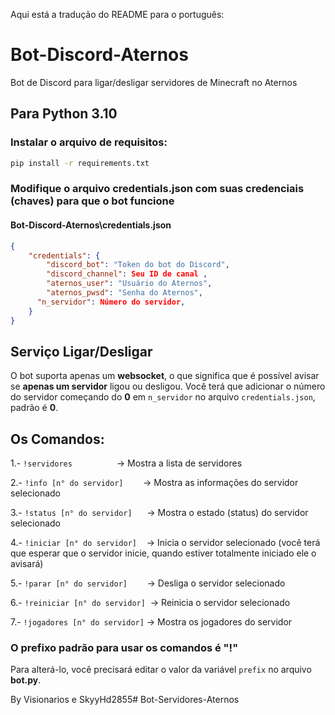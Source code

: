 Aqui está a tradução do README para o português:

# Bot-Discord-Aternos

Bot de Discord para ligar/desligar servidores de Minecraft no Aternos

## Para Python 3.10

### Instalar o arquivo de requisitos:

```bash
pip install -r requirements.txt
```

### Modifique o arquivo credentials.json com suas credenciais (chaves) para que o bot funcione

#### Bot-Discord-Aternos\\credentials.json

```json
{
    "credentials": {
        "discord_bot": "Token do bot do Discord",
        "discord_channel": Seu ID de canal ,
        "aternos_user": "Usuário do Aternos",
        "aternos_pwsd": "Senha do Aternos",
      "n_servidor": Número do servidor,
    }
}
```

## Serviço Ligar/Desligar

O bot suporta apenas um **websocket**, o que significa que é possível avisar se **apenas um servidor** ligou ou desligou. Você terá que adicionar o número do servidor começando do **0** em `n_servidor` no arquivo `credentials.json`, padrão é **0**.

## Os Comandos:

1.- `!servidores`                  -\> Mostra a lista de servidores

2.- `!info [n° do servidor]`        -\> Mostra as informações do servidor selecionado

3.- `!status [n° do servidor]`      -\> Mostra o estado (status) do servidor selecionado

4.- `!iniciar [n° do servidor]`    -\> Inicia o servidor selecionado (você terá que esperar que o servidor inicie, quando estiver totalmente iniciado ele o avisará)

5.- `!parar [n° do servidor]`        -\> Desliga o servidor selecionado

6.- `!reiniciar [n° do servidor]`  -\> Reinicia o servidor selecionado

7.- `!jogadores [n° do servidor]` -\> Mostra os jogadores do servidor

### O prefixo padrão para usar os comandos é "!"

Para alterá-lo, você precisará editar o valor da variável `prefix` no arquivo **bot.py**.

By Visionarios  e SkyyHd2855#   B o t - S e r v i d o r e s - A t e r n o s  
 